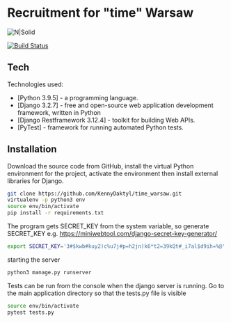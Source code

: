 # Recruitment for "time" Warsaw

![N|Solid](https://www.grupazpr.pl/html/gfx/logo_welcome_v2.png)

[![Build Status](https://travis-ci.org/joemccann/dillinger.svg?branch=master)](https://travis-ci.org/joemccann/dillinger)

## Tech

Technologies used:

- [Python 3.9.5] - a programming language.
- [Django 3.2.7] - free and open-source web application development framework, written in Python
- [Django Restframework 3.12.4] - toolkit for building Web APIs.
- [PyTest] - framework for running automated Python tests.


## Installation

Download the source code from GitHub, install the virtual Python environment for the project, activate the environment then install external libraries for Django.

```sh
git clone https://github.com/KennyDaktyl/time_warsaw.git
virtualenv -p python3 env
source env/bin/activate
pip install -r requirements.txt
```

The program gets SECRET_KEY from the system variable, so generate SECRET_KEY e.g.
https://miniwebtool.com/django-secret-key-generator/
```sh
export SECRET_KEY='3#$kwb#kuy2)c%u7j#p=h2jn)k6*t2=39kQt#_i7al$d9ih=%@'
```
starting the server
```sh
python3 manage.py runserver
```

Tests can be run from the console when the django server is running.
Go to the main application directory so that the tests.py file is visible
```sh
source env/bin/activate
pytest tests.py
```